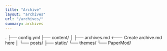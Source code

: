```yaml
---
title: "Archive"
layout: "archives"
url: "/archives/"
summary: archives
---
```

.
├── config.yml
├── content/
│   ├── archives.md   <--- Create archive.md here
│   └── posts/
├── static/
└── themes/
    └── PaperMod/